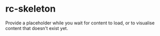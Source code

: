 # rc-skeleton

Provide a placeholder while you wait for content to load, or to visualise content that doesn't exist yet.
